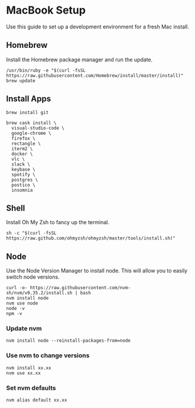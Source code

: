 # MacBook Setup

Use this guide to set up a development environment for a fresh Mac install.

## Homebrew

Install the Homebrew package manager and run the update.

```
/usr/bin/ruby -e "$(curl -fsSL https://raw.githubusercontent.com/Homebrew/install/master/install)"
brew update
```

## Install Apps

```
brew install git
```

```
brew cask install \
  visual-studio-code \
  google-chrome \
  firefox \
  rectangle \
  iterm2 \
  docker \
  vlc \
  slack \
  keybase \
  spotify \
  postgres \
  postico \
  insomnia
```

## Shell

Install Oh My Zsh to fancy up the terminal.

```
sh -c "$(curl -fsSL https://raw.github.com/ohmyzsh/ohmyzsh/master/tools/install.sh)"
```

## Node

Use the Node Version Manager to install node. This will allow you to easily switch node versions.

```
curl -o- https://raw.githubusercontent.com/nvm-sh/nvm/v0.35.2/install.sh | bash
nvm install node
nvm use node
node -v
npm -v
```

### Update nvm

```
nvm install node --reinstall-packages-from=node
```

### Use nvm to change versions

```
nvm install xx.xx
nvm use xx.xx
```

### Set nvm defaults

```
nvm alias default xx.xx
```

